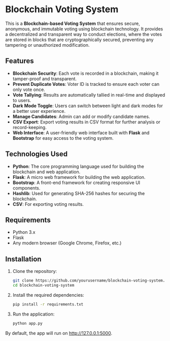 # Blockchain Voting System

This is a **Blockchain-based Voting System** that ensures secure, anonymous, and immutable voting using blockchain technology. It provides a decentralized and transparent way to conduct elections, where the votes are stored in blocks that are cryptographically secured, preventing any tampering or unauthorized modification.

## Features
- **Blockchain Security**: Each vote is recorded in a blockchain, making it tamper-proof and transparent.
- **Prevent Duplicate Votes**: Voter ID is tracked to ensure each voter can only vote once.
- **Vote Tallying**: Results are automatically tallied in real-time and displayed to users.
- **Dark Mode Toggle**: Users can switch between light and dark modes for a better user experience.
- **Manage Candidates**: Admin can add or modify candidate names.
- **CSV Export**: Export voting results in CSV format for further analysis or record-keeping.
- **Web Interface**: A user-friendly web interface built with **Flask** and **Bootstrap** for easy access to the voting system.

## Technologies Used
- **Python**: The core programming language used for building the blockchain and web application.
- **Flask**: A micro web framework for building the web application.
- **Bootstrap**: A front-end framework for creating responsive UI components.
- **Hashlib**: Used for generating SHA-256 hashes for securing the blockchain.
- **CSV**: For exporting voting results.

## Requirements
- Python 3.x
- Flask
- Any modern browser (Google Chrome, Firefox, etc.)

## Installation

1. Clone the repository:

   ```bash
   git clone https://github.com/yourusername/blockchain-voting-system.git
   cd blockchain-voting-system
2. Install the required dependencies:

   ```bash
   pip install -r requirements.txt
3. Run the application:

    ```bash
    python app.py
    ```
By default, the app will run on http://127.0.0.1:5000.
